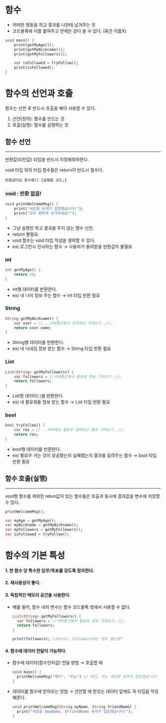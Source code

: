 # 함수

- 어떠한 행동을 하고 결과를 나한테 남겨주는 것
- 코드블록에 이름 붙여주고 언제든 갖다 쓸 수 있다. (혹은 이름X)

```dart
void main() {
	print(getMyAge());
	print(getMyNickname());
	print(getMyFollowers());

	var isFollowed = tryFollow();
	print(isFollowed);
}
```

# 함수의 선언과 호출

함수는 선언 후 반드시 호출을 해야 사용할 수 있다.

1. 선언(정의): 함수를 만드는 것
2. 호출(실행): 함수를 실행하는 것

## 함수 선언

---

반환값(리턴값) 타입을 반드시 지정해줘야한다.

void 타입 외의 타입 함수들은 return이 반드시 필수다.

`반환값타입 함수명() {실행할 코드;}`

### void : 반환 없음!

```dart
void printWelcomeMsg() {
	print("새로운 유저가 입장했습니다!");
	print("모두 환하게 반겨주세요!");
}
```

- 그냥 실행만 하고 결과를 주지 않는 함수 선언.
- return 불필요.
- void 함수는 void 타입 작성을 생략할 수 있다.
- ex) 로그인시 인사하는 함수 → 사용자가 돌려받을 반환값이 불필요

### int

```dart
int getMyAge() {
	return 34;
}
```

- int형 데이터를 반환한다.
- ex) 내 나이 정보 주는 함수 → int 타입 반환 필요

### String

```dart
String getMyNickname() {
	var user = //...서버통신해서 유저정보 가져오기..//;
	return user.name;
}
```

- String형 데이터를 반환한다.
- ex) 내 닉네임 정보 받는 함수 → String 타입 반환 필요

### List

```dart
List<String> getMyFollowers() {
	var followers = //서버통신해서 팔로워 정보 가져오기..//;
	return followers;
}
```

- List형 데이터`[]`를 반환한다.
- ex) 내 팔로워들 정보 받는 함수 → List<String> 타입 반환 필요

### bool

```dart
bool tryFollow() {
	var res = //...서버에서 팔로우 걸어보고 결과 가져오기..//;
	return res;
}
```

- bool형 데이터를 반환한다.
- ex) 팔로우 거는 것이 성공했는지 실패했는지 결과를 알려주는 함수 → bool 타입 반환 필요

## 함수 호출(실행)

---

void형 함수를 제외한 retun값이 있는 함수들은 호출과 동시에 결과값을 변수에 저장할 수 있다.

```dart
printWelcomeMsg();

var myAge = getMyAge();
var myNickname = getMyNickname();
var myFollowers = getMyFollowers();
var isFollowed = tryFollow();
```

# 함수의 기본 특성

#### 1. 한 함수 당 특수한 임무/목표를 갖도록 정의한다.

#### 2. 재사용성이 좋다.

#### 3. 독립적인 메모리 공간을 사용한다.

- 예를 들어, 함수 내의 변수는 함수 코드블록 밖에서 사용할 수 없다.

  ```dart
  List<String> getMyFollowers() {
  	var followers = //서버통신해서 팔로워 정보 가져오기..//;
  	return followers;
  }

  print(followers); //Error: followers라는 변수 없는뎅?
  ```

#### 4. 함수에 데이터 전달이 가능하다.

- 함수에 데이터(함수인자값) 전달 방법 → 호출할 때
  ```dart
  void main() {
  	printWelcomeMsg("테디", "주노") // 테디, 주노 새로운 유저가 입장했습니다!
  }
  ```
- 데이터를 함수에 받아오는 방법 → 선언할 때
  받오는 데이터 앞에도 꼭 타입을 작성해준다.
  ```dart
  void printWelcomeMsg(String myName, String friendName) {
  	print("새로운 $myName, $friendName 유저가 입장했습니다!");
  }
  ```
